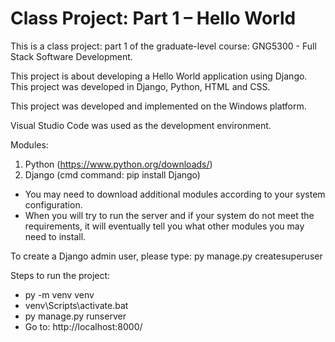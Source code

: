 # Class Project: Part 1 – Hello World

This is a class project: part 1 of the graduate-level course: GNG5300 - Full Stack Software Development.

This project is about developing a Hello World application using Django. This project was developed in Django, Python, HTML and CSS.

This project was developed and implemented on the Windows platform. 

Visual Studio Code was used as the development environment. 

Modules:
1.	Python (https://www.python.org/downloads/)
2.	Django (cmd command: pip install Django)

- You may need to download additional modules according to your system configuration.
-	When you will try to run the server and if your system do not meet the requirements, it will eventually tell you what other modules you may need to install.

To create a Django admin user, please type: py manage.py createsuperuser

Steps to run the project:
- py -m venv venv
- venv\Scripts\activate.bat
- py manage.py runserver
- Go to: http://localhost:8000/

 
